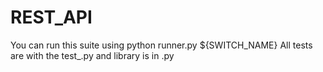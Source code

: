 # REST_API
You can run this suite using python  runner.py  ${SWITCH_NAME}
All tests  are  with the  test_<area>.py   and  library is  in <area>.py
